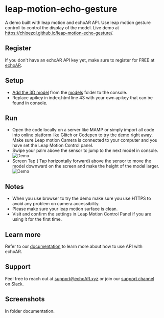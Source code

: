 # leap-motion-echo-gesture
A demo built with leap motion and echoAR API. Use leap motion gesture controll to control the display of the model. Live demo at https://chloezql.github.io/leap-motion-echo-gesture/.

## Register
If you don't have an echoAR API key yet, make sure to register for FREE at [echoAR](https://console.echoar.xyz/#/auth/register).

## Setup
* [Add the 3D model](https://docs.echoar.xyz/quickstart/add-a-3d-model) from the [models](https://github.com/echoARxyz/AR.js-echoAR-COVID19/tree/master/models) folder to the console.
* Replace apikey in index.html line 43 with your own apikey that can be found in console. 

## Run
* Open the code locally on a server like MAMP or simply import all code into online platform like Glitch or Codepen to try the demo right away. Make sure Leap motion Camera is connected to your computer and you have set the Leap Motion Control panel. 
* Swipe your palm above the sensor to jump to the next model in console. 
![Demo](https://github.com/chloezql/leap-motion-echo-gesture/blob/master/documentation/ezgif.com-video-to-gif%20(2).gif)
* Screen Tap ( Tap horizontally forward) above the sensor to move the model downward on the screen and make the height of the model larger. 
![Demo](https://github.com/chloezql/leap-motion-echo-gesture/blob/master/documentation/ezgif.com-video-to-gif%20(1).gif)

## Notes
 * When you use browser to try the demo make sure you use HTTPS to avoid any problem on camera accessibility. 
 * Please make sure your leap motion surface is clean.
 * Visit and confirm the settings in Leap Motion Control Panel if you are using it for the first time. 


## Learn more
Refer to our [documentation](https://docs.echoar.xyz/ar.js/deploy-experience) to learn more about how to use API with echoAR.

## Support
Feel free to reach out at [support@echoAR.xyz](mailto:support@echoAR.xyz) or join our [support channel on Slack](https://join.slack.com/t/echoar/shared_invite/enQtNTg4NjI5NjM3OTc1LWU1M2M2MTNlNTM3NGY1YTUxYmY3ZDNjNTc3YjA5M2QyNGZiOTgzMjVmZWZmZmFjNGJjYTcxZjhhNzk3YjNhNjE). 

## Screenshots
In folder documentation. 
